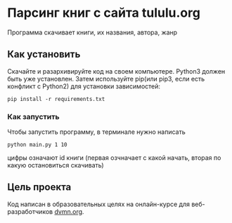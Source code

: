 # Парсинг книг с сайта tululu.org
Программа скачивает книги, их названия, автора, жанр
## Как установить
Скачайте и разархивируйте код на своем компьютере.
Python3 должен быть уже установлен. Затем используйте pip(или pip3, если есть конфликт с Python2) для установки зависимостей:
```
pip install -r requirements.txt
```
### Как запустить
Чтобы запустить программу, в терминале нужно написать 
```
python main.py 1 10
```
цифры означают id книги (первая озчначает с какой начать, вторая по какую остановиться скачивать)
## Цель проекта
Код написан в образовательных целях на онлайн-курсе для веб-разработчиков [dvmn.org](https://dvmn.org).
